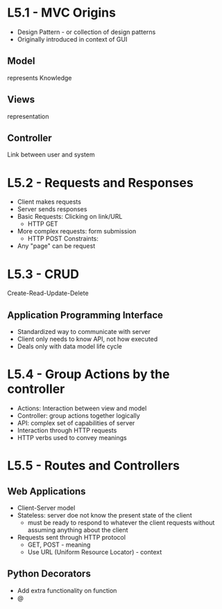 # L5.1 - MVC Origins
* Design Pattern - or collection of design patterns
* Originally introduced in context of GUI
## Model 
represents Knowledge
## Views
representation
## Controller
Link between user and system

# L5.2 - Requests and Responses
* Client makes requests
* Server sends responses
* Basic Requests: Clicking on link/URL
	* HTTP GET
* More complex requests: form submission
	* HTTP POST
Constraints:
* Any "page" can be request

# L5.3 - CRUD
Create-Read-Update-Delete

## Application Programming Interface
* Standardized way to communicate with server
* Client only needs to know API, not how executed
* Deals only with data model life cycle

# L5.4 - Group Actions by the controller
* Actions: Interaction between view and model
* Controller: group actions together logically
* API: complex set of capabilities of server
* Interaction through HTTP requests
* HTTP verbs used to convey meanings

# L5.5 - Routes and Controllers
## Web Applications
* Client-Server model
* Stateless: server doe not know the present state of the client
	* must be ready to respond to whatever the client requests without assuming anything about the client
* Requests sent through HTTP protocol
	* GET, POST - meaning
	* Use URL (Uniform Resource Locator) - context

## Python Decorators
* Add extra functionality on function
* @ 
